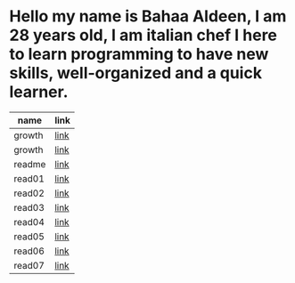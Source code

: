# Hello my name is Bahaa Aldeen,  I am 28 years old, I am italian chef I here to learn programming to have new skills, well-organized and a quick learner. 

| name  | link |
| ------- | ------- |
| growth |  [link](https://baha2ka.github.io/reading_notes/growth)|
| growth |[link](https://baha2ka.github.io/reading_notes/growth)|
| readme  | [link](https://baha2ka.github.io/reading_notes/)     
|  read01 | [link](https://baha2ka.github.io/reading_notes/read01) |
|  read02 | [link](https://baha2ka.github.io/reading_notes/read02) |
|  read03 | [link](https://baha2ka.github.io/reading_notes/read03) |
|  read04 | [link](https://baha2ka.github.io/reading_notes/read04) |
|  read05 | [link](https://baha2ka.github.io/reading_notes/read05) |
 | read06 | [link](https://baha2ka.github.io/reading_notes/read06) |
 | read07 | [link](https://baha2ka.github.io/reading_notes/read07) |
